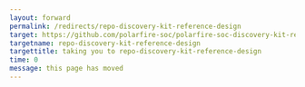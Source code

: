 ```yaml
---
layout: forward
permalink: /redirects/repo-discovery-kit-reference-design
target: https://github.com/polarfire-soc/polarfire-soc-discovery-kit-reference-design
targetname: repo-discovery-kit-reference-design
targettitle: taking you to repo-discovery-kit-reference-design
time: 0
message: this page has moved
---
```

